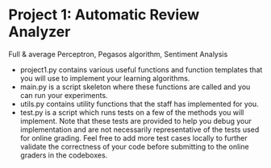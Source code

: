 
# Project 1: Automatic Review Analyzer
  Full & average Perceptron, Pegasos algorithm, Sentiment Analysis
  - project1.py contains various useful functions and function templates that you will use to implement your learning algorithms.
  - main.py is a script skeleton where these functions are called and you can run your experiments.
  - utils.py contains utility functions that the staff has implemented for you.
  - test.py is a script which runs tests on a few of the methods you will implement. Note that these tests are provided to help you debug your implementation and are not necessarily representative of the tests used for online grading. Feel free to add more test cases locally to further validate the correctness of your code before submitting to the online graders in the codeboxes.
  
